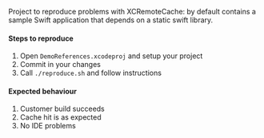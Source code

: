 
Project to reproduce problems with XCRemoteCache: by default contains a sample Swift application that depends on a static swift library.

#### Steps to reproduce

1. Open `DemoReferences.xcodeproj` and setup your project
2. Commit in your changes
3. Call `./reproduce.sh` and follow instructions

#### Expected behaviour

1. Customer build succeeds 
1. Cache hit is as expected
1. No IDE problems
